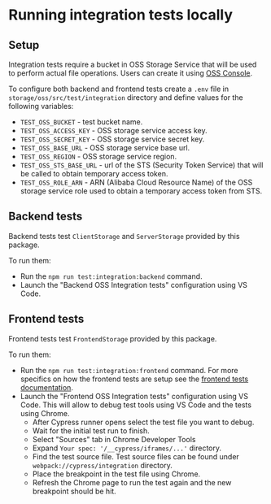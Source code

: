 # Running integration tests locally

## Setup

Integration tests require a bucket in OSS Storage Service that will be used to perform actual file operations. Users can create it using [OSS Console](https://oss.console.aliyun.com/).

To configure both backend and frontend tests create a `.env` file in `storage/oss/src/test/integration` directory and define values for the following variables:
- `TEST_OSS_BUCKET` - test bucket name.
- `TEST_OSS_ACCESS_KEY` - OSS storage service access key. 
- `TEST_OSS_SECRET_KEY` - OSS storage service secret key.
- `TEST_OSS_BASE_URL` - OSS storage service base url.
- `TEST_OSS_REGION` - OSS storage service region.
- `TEST_OSS_STS_BASE_URL` - url of the STS (Security Token Service) that will be called to obtain temporary access token.
- `TEST_OSS_ROLE_ARN` - ARN (Alibaba Cloud Resource Name) of the OSS storage service role used to obtain a temporary access token from STS.

## Backend tests

Backend tests test `ClientStorage` and `ServerStorage` provided by this package.

To run them:
- Run the `npm run test:integration:backend` command.
- Launch the "Backend OSS Integration tests" configuration using VS Code.

## Frontend tests

Frontend tests test `FrontendStorage` provided by this package.

To run them:
- Run the `npm run test:integration:frontend` command. For more specifics on how the frontend tests are setup see the [frontend tests documentation](../../../../tests/frontend-storage/README.md).
- Launch the "Frontend OSS Integration tests" configuration using VS Code. This will allow to debug test tools using VS Code and the tests using Chrome.
  - After Cypress runner opens select the test file you want to debug.
  - Wait for the initial test run to finish.
  - Select "Sources" tab in Chrome Developer Tools
  - Expand `Your spec: '/__cypress/iframes/...'` directory.
  - Find the test source file. Test source files can be found under `webpack://cypress/integration` directory.
  - Place the breakpoint in the test file using Chrome.
  - Refresh the Chrome page to run the test again and the new breakpoint should be hit.

